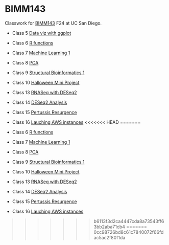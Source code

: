 # BIMM143 
Classwork for [BIMM143](https://bioboot.github.io/bimm143_F24/) F24 at UC San Diego. 


- Class 5 [Data viz with ggplot](https://github.com/samsonleung03/bimm143/blob/main/class05/class05.md)

- Class 6 [R functions](https://github.com/samsonleung03/bimm143/blob/main/class06/class06.1.md)

- Class 7 [Machine Learning 1](https://github.com/samsonleung03/bimm143/blob/main/Class07/Lab07.md)

- Class 8 [PCA](https://github.com/samsonleung03/bimm143/blob/main/class08/class08.pdf)

- Class 9 [Structural Bioinformatics 1](https://github.com/samsonleung03/bimm143/blob/main/Class09/Class09.pdf)

- Class 10 [Halloween Mini Project](https://github.com/samsonleung03/bimm143/blob/main/Class%2010/class10.pdf)

- Class 13 [RNASeq with DESeq2](https://github.com/samsonleung03/bimm143/blob/main/Class13/class13.pdf)

- Class 14 [DESeq2 Analysis](https://github.com/samsonleung03/bimm143/blob/main/Class%2014/Class-14.pdf)

- Class 15 [Pertussis Resurgence ](https://github.com/samsonleung03/bimm143/blob/main/Class%2015/class-15.pdf)

- Class 16 [Lauching AWS instances](https://github.com/samsonleung03/bimm143/blob/main/class16/class-16.pdf)
<<<<<<< HEAD
=======
  
- Class 6 [R functions](https://github.com/samsonleung03/bimm143/blob/main/class06/class06.1.pdf)
  
- Class 7 [Machine Learning 1](https://github.com/samsonleung03/bimm143/blob/main/Class07/Lab07.pdf)
  
- Class 8 [PCA](https://github.com/samsonleung03/bimm143/blob/main/class08/class08.pdf)
  
- Class 9 [Structural Bioinformatics 1](https://github.com/samsonleung03/bimm143/blob/main/Class09/Class09.pdf)
  
- Class 10 [Halloween Mini Project](https://github.com/samsonleung03/bimm143/blob/main/Class%2010/class10.pdf)
  
- Class 13 [RNASeq with DESeq2](https://github.com/samsonleung03/bimm143/blob/main/Class13/class13.pdf)
  
- Class 14 [DESeq2 Analysis](https://github.com/samsonleung03/bimm143/blob/main/Class%2014/Class-14.pdf)
  
- Class 15 [Pertussis Resurgence ](https://github.com/samsonleung03/bimm143/blob/main/Class%2015/class-15.pdf)
  
- Class 16 [Lauching AWS instances](https://github.com/samsonleung03/bimm143/blob/main/class16/class-16.pdf)
>>>>>>> b6113f3d2ca4447cda8a73543ff63bb2aba71cb4
=======
>>>>>>> 0cc98726bd8c61c7840072f66fdac5ac2f80f1da
